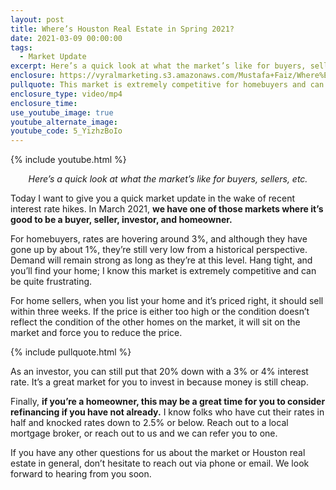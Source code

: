 ```yaml
---
layout: post
title: Where’s Houston Real Estate in Spring 2021?
date: 2021-03-09 00:00:00
tags:
  - Market Update
excerpt: Here’s a quick look at what the market’s like for buyers, sellers, etc.
enclosure: https://vyralmarketing.s3.amazonaws.com/Mustafa+Faiz/Where%E2%80%99s+Houston+Real+Estate+in+Spring+2021_.mp4
pullquote: This market is extremely competitive for homebuyers and can be frustrating.
enclosure_type: video/mp4
enclosure_time:
use_youtube_image: true
youtube_alternate_image:
youtube_code: 5_YizhzBoIo
---
```

{% include youtube.html %}

<p style="text-align: center;"><em>Here’s a quick look at what the market’s like for buyers, sellers, etc.</em></p>

Today I want to give you a quick market update in the wake of recent interest rate hikes. In March 2021, **we have one of those markets where it’s good to be a buyer, seller, investor, and homeowner.**

For homebuyers, rates are hovering around 3%, and although they have gone up by about 1%, they’re still very low from a historical perspective. Demand will remain strong as long as they’re at this level. Hang tight, and you’ll find your home; I know this market is extremely competitive and can be quite frustrating.

For home sellers, when you list your home and it’s priced right, it should sell within three weeks. If the price is either too high or the condition doesn’t reflect the condition of the other homes on the market, it will sit on the market and force you to reduce the price.

{% include pullquote.html %}

As an investor, you can still put that 20% down with a 3% or 4% interest rate. It’s a great market for you to invest in because money is still cheap.

Finally, **if you’re a homeowner, this may be a great time for you to consider refinancing if you have not already.** I know folks who have cut their rates in half and knocked rates down to 2.5% or below. Reach out to a local mortgage broker, or reach out to us and we can refer you to one.

If you have any other questions for us about the market or Houston real estate in general, don’t hesitate to reach out via phone or email. We look forward to hearing from you soon.
